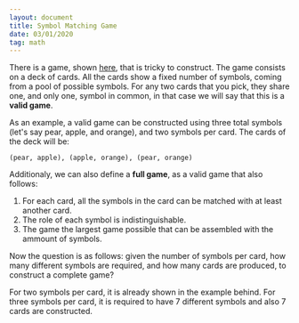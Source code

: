 ```yaml
---
layout: document
title: Symbol Matching Game
date: 03/01/2020
tag: math
---
```


There is a game, shown [here][1], that is tricky to construct. The game consists on a
deck of cards. All the cards show a fixed number of symbols, coming from a pool of
possible symbols. For any two cards that you pick, they share one, and only one,
symbol in common, in that case we will say that this is a **valid game**.

As an example, a valid game can be constructed using three total symbols (let's say
pear, apple, and orange), and two symbols per card. The cards of the deck will be:

    (pear, apple), (apple, orange), (pear, orange)

Additionaly, we can also define a **full game**, as a valid game that also follows:

1. For each card, all the symbols in the card can be matched with at least another card.
2. The role of each symbol is indistinguishable.
3. The game the largest game possible that can be assembled with the ammount of symbols.

Now the question is as follows: given the number of symbols per card, how many different
symbols are required, and how many cards are produced, to construct a complete game?

For two symbols per card, it is already shown in the example behind. For three symbols
per card, it is required to have 7 different symbols and also 7 cards are constructed.

[1]: https://www.teacherspayteachers.com/Product/FOOD-Matching-Game-Shout-Out-Word-of-Wisdom-3-5-box-Spot-the-Match-2930989
